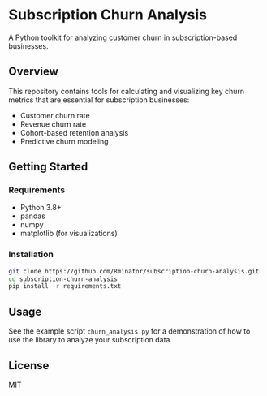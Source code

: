 # Subscription Churn Analysis

A Python toolkit for analyzing customer churn in subscription-based businesses.

## Overview

This repository contains tools for calculating and visualizing key churn metrics that are essential for subscription businesses:

- Customer churn rate
- Revenue churn rate
- Cohort-based retention analysis
- Predictive churn modeling

## Getting Started

### Requirements
- Python 3.8+
- pandas
- numpy
- matplotlib (for visualizations)

### Installation

```bash
git clone https://github.com/Rminator/subscription-churn-analysis.git
cd subscription-churn-analysis
pip install -r requirements.txt
```

## Usage

See the example script `churn_analysis.py` for a demonstration of how to use the library to analyze your subscription data.

## License

MIT

